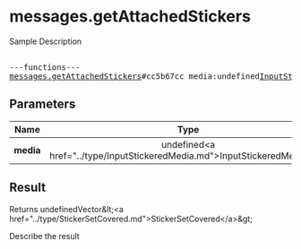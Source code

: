 # messages.getAttachedStickers

Sample Description

<pre>

---functions---
<a href="../method/messages.getAttachedStickers.md">messages.getAttachedStickers</a>#cc5b67cc media:undefined<a href="../type/InputStickeredMedia.md">InputStickeredMedia</a> = undefinedVector&lt;<a href="../type/StickerSetCovered.md">StickerSetCovered</a>&gt;;
</pre>

## Parameters

| Name | Type | Description |
|------|:----:|-------------|
| **media** | undefined&lt;a href=&#34;../type/InputStickeredMedia.md&#34;&gt;InputStickeredMedia&lt;/a&gt; | Param description |

## Result

Returns undefinedVector&amp;lt;&lt;a href=&#34;../type/StickerSetCovered.md&#34;&gt;StickerSetCovered&lt;/a&gt;&amp;gt;

Describe the result

